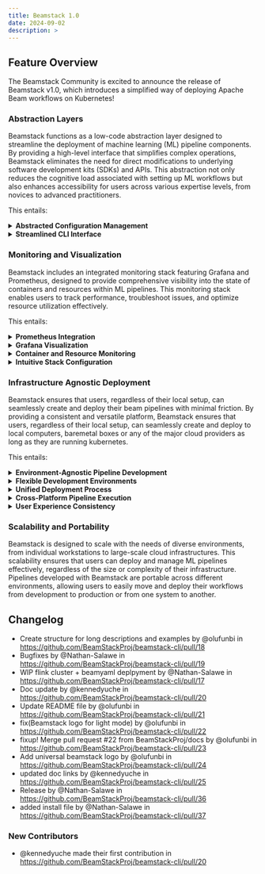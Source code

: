 ```yaml
---
title: Beamstack 1.0
date: 2024-09-02
description: > 
---
```


## Feature Overview
The Beamstack Community is excited to announce the release of Beamstack v1.0, which introduces a simplified way of deploying Apache Beam workflows on Kubernetes!

### Abstraction Layers

Beamstack functions as a low-code abstraction layer designed to streamline the deployment of machine learning (ML) pipeline components. By providing a high-level interface that simplifies complex operations, Beamstack eliminates the need for direct modifications to underlying software development kits (SDKs) and APIs. This abstraction not only reduces the cognitive load associated with setting up ML workflows but also enhances accessibility for users across various expertise levels, from novices to advanced practitioners.  

This entails:  

<details>
  <summary><b>Abstracted Configuration Management</b></summary>
  <ul>
    <li>Beamstack abstracts the complexity of SDK and framework configurations. By utilizing a simplified command structure, Beamstack enables users to set up and modify ML pipelines without requiring in-depth knowledge of SDK-specific settings or detailed configuration files.</li>
  </ul>
</details>

<details>
  <summary><b>Streamlined CLI Interface</b></summary>
  <ul>
    <li>Beamstack offers a robust CLI that facilitates the management of ML pipelines through intuitive command syntax. Users can execute various operations such as initializing projects, creating flink/spark clusters, deploying pipelines, and visualizing states of jobs with straightforward command-line inputs.</li>
  </ul>
</details>  

### Monitoring and Visualization

Beamstack includes an integrated monitoring stack featuring Grafana and Prometheus, designed to provide comprehensive visibility into the state of containers and resources within ML pipelines. This monitoring stack enables users to track performance, troubleshoot issues, and optimize resource utilization effectively.  

This entails:  

<details>
  <summary><b>Prometheus Integration</b></summary>
  <ul>
    <li><b>Real-Time Metrics Collection</b>: Prometheus is employed for real-time collection of metrics from various components within the ML pipeline environment. It scrapes data from containers, services, and infrastructure to provide detailed insights into resource usage, performance, and operational status.</li>
  </ul>
  <ul>
    <li><b>Efficient Data Storage</b>: Prometheus uses a time-series database to store metric data, ensuring efficient querying and retrieval of historical performance data. This facilitates trend analysis and long-term monitoring.</li>
  </ul>
</details>

<details>
  <summary><b>Grafana Visualization</b></summary>
  <ul>
    <li><b>Custom Dashboards</b>: Grafana integrates with Prometheus to offer customizable dashboards where users can visualize collected metrics through various types of charts, graphs, and tables. Users can create and configure dashboards to display key performance indicators (KPIs) and other critical metrics relevant to their ML pipelines.</li>
  </ul>
  <ul>
    <li><b>Interactive Data Exploration</b>: Grafana provides interactive data exploration capabilities, allowing users to drill down into specific metrics, filter data, and generate ad-hoc queries. This interactive functionality aids in detailed analysis and troubleshooting.</li>
  </ul>
</details>

<details>
  <summary><b>Container and Resource Monitoring</b></summary>
  <ul>
    <li><b>Container Metrics</b>: The monitoring stack tracks various metrics related to container performance, including CPU usage, memory consumption, and network I/O. This helps users understand the resource demands of their ML pipelines and identify any bottlenecks or inefficiencies.</li>
  </ul>
  <ul>
    <li><b>Resource Utilization</b>: Prometheus collects data on resource utilization across different parts of the infrastructure, such as node status, storage usage, and network traffic. Grafana dashboards present this information in an accessible and actionable format.</li>
  </ul>
</details>

<details>
  <summary><b>Intuitive Stack Configuration</b></summary>
  <ul>
    <li>Setting up and configuring the monitoring stack is streamlined through Beamstack’s CLI and graphical interfaces. Users can easily define metric sources, configure dashboards, and manage alerting rules without extensive manual setup.</li>
  </ul>
</details> 

### Infrastructure Agnostic Deployment

Beamstack ensures that users, regardless of their local setup, can seamlessly create and deploy their beam pipelines with minimal friction. By providing a consistent and versatile platform, Beamstack ensures that users, regardless of their local setup, can seamlessly create and deploy to local computers, baremetal boxes or any of the major cloud providers as long as they are running kubernetes.  
  
This entails:  

<details>
  <summary><b>Environment-Agnostic Pipeline Development</b></summary>
  <ul>
    <li><b>Consistent User Experience</b>: Beamstack abstracts away the underlying differences between various development environments and operating systems, offering a unified interface for pipeline creation. Users can define, test, and deploy their pipelines without needing to adapt to specific environment constraints.</li>
  </ul>
  <ul>
    <li><b>Cross-Platform Compatibility</b>: The tool is designed to work uniformly across multiple operating systems, including Windows, macOS, and various Linux distributions. This ensures that pipelines developed on one system can be deployed and executed on another without compatibility issues.</li>
  </ul>
</details>

<details>
  <summary><b>Flexible Development Environments</b></summary>
  <ul>
    <li><b>IDE and CLI Integration</b>: Beamstack supports integration with popular integrated development environments (IDEs) as well as command-line interfaces (CLI). Users can build and manage their pipelines using their preferred development tools, enhancing flexibility and productivity.</li>
  </ul>
  <ul>
    <li><b>Containerization Support</b>: For enhanced consistency, Beamstack supports containerized environments (e.g., Docker). This allows users to encapsulate their development environment, ensuring that pipelines behave consistently regardless of the host system.</li>
  </ul>
</details>

<details>
  <summary><b>Unified Deployment Process</b></summary>
  <ul>
    <li><b>Simplified Deployment</b>: Beamstack streamlines the deployment process by providing a consistent set of commands and workflows for deploying ML pipelines. Whether deploying locally or to cloud-based environments, users follow the same straightforward procedures.</li>
  </ul>
  <ul>
    <li><b>Environment Configuration</b>: The tool automatically handles environment-specific configurations and dependencies. Users define their pipeline components and configurations once, and Beamstack manages the adaptations required for different deployment targets.</li>
  </ul>
</details>

<details>
  <summary><b>Cross-Platform Pipeline Execution</b></summary>
  <ul>
    <li><b>Platform Agnostic Execution</b>: Beamstack ensures that pipelines execute consistently across various platforms. It abstracts platform-specific execution details, so users experience uniform performance and behavior regardless of the underlying system.</li>
  </ul>
  <ul>
    <li><b>Resource Management</b>: The tool intelligently manages resources and dependencies according to the target environment, optimizing performance and ensuring that pipelines run efficiently across different operating systems.</li>
  </ul>
</details>

<details>
  <summary><b>User Experience Consistency</b></summary>
  <ul>
    <li><b>Unified Interface</b>: Beamstack provides a consistent user interface and experience, whether users are operating from different OS environments or using different development setups. This consistency reduces the learning curve and accelerates the development and deployment process.</li>
  </ul>
  <ul>
    <li><b>Documentation and Support</b>: Comprehensive documentation and support resources are available to assist users across different environments. This includes platform-specific guidelines, troubleshooting tips, and best practices to ensure smooth operation regardless of the user's setup.</li>
  </ul>
</details>

### Scalability and Portability

Beamstack is designed to scale with the needs of diverse environments, from individual workstations to large-scale cloud infrastructures. This scalability ensures that users can deploy and manage ML pipelines effectively, regardless of the size or complexity of their infrastructure. Pipelines developed with Beamstack are portable across different environments, allowing users to easily move and deploy their workflows from development to production or from one system to another.

## Changelog
* Create structure for long descriptions and examples by @olufunbi in https://github.com/BeamStackProj/beamstack-cli/pull/18
* Bugfixes by @Nathan-Salawe in https://github.com/BeamStackProj/beamstack-cli/pull/19
* WIP flink cluster + beamyaml deplpyment by @Nathan-Salawe in https://github.com/BeamStackProj/beamstack-cli/pull/17
* Doc update by @kennedyuche in https://github.com/BeamStackProj/beamstack-cli/pull/20
* Update README file by @olufunbi in https://github.com/BeamStackProj/beamstack-cli/pull/21
* fix(Beamstack logo for light mode) by @olufunbi in https://github.com/BeamStackProj/beamstack-cli/pull/22
* fixup! Merge pull request #22 from BeamStackProj/docs by @olufunbi in https://github.com/BeamStackProj/beamstack-cli/pull/23
* Add universal beamstack logo by @olufunbi in https://github.com/BeamStackProj/beamstack-cli/pull/24
* updated doc links by @kennedyuche in https://github.com/BeamStackProj/beamstack-cli/pull/25
* Release by @Nathan-Salawe in https://github.com/BeamStackProj/beamstack-cli/pull/36
* added install file by @Nathan-Salawe in https://github.com/BeamStackProj/beamstack-cli/pull/37

### New Contributors
* @kennedyuche made their first contribution in https://github.com/BeamStackProj/beamstack-cli/pull/20
